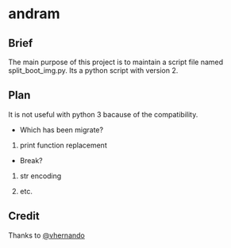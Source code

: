 # andram

## Brief

The main purpose of this project is to maintain a script file named split_boot_img.py. Its a python script with version 2.

## Plan

It is not useful with python 3 bacause of the compatibility.

* Which has been migrate?

1. print function replacement

* Break?

1. str encoding

1. etc.

## Credit

Thanks to [@vhernando](https://github.com/vhernando/split_boot_img)
